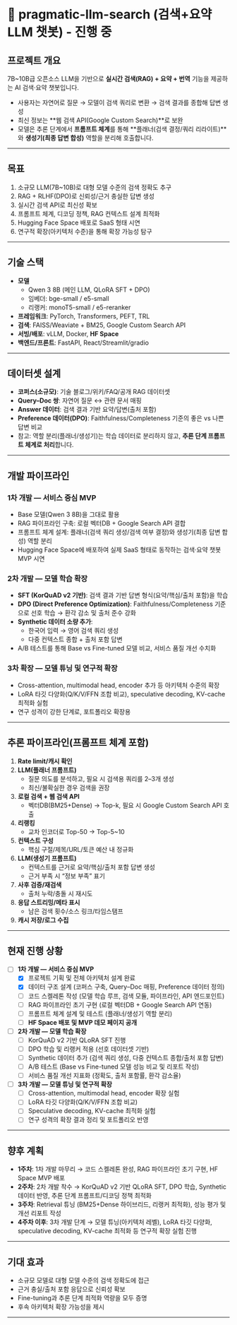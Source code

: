 # 📘 pragmatic-llm-search (검색+요약 LLM 챗봇) - 진행 중

## 프로젝트 개요
7B~10B급 오픈소스 LLM을 기반으로 **실시간 검색(RAG) + 요약 + 번역** 기능을 제공하는 AI 검색·요약 챗봇입니다.  
- 사용자는 자연어로 질문 → 모델이 검색 쿼리로 변환 → 검색 결과를 종합해 답변 생성  
- 최신 정보는 **웹 검색 API(Google Custom Search)**로 보완  
- 모델은 추론 단계에서 **프롬프트 체계**를 통해 **플래너(검색 결정/쿼리 리라이트)**와 **생성기(최종 답변 합성)** 역할을 분리해 호출합니다.

---

## 목표
1. 소규모 LLM(7B~10B)로 대형 모델 수준의 검색 정확도 추구  
2. RAG + RLHF(DPO)로 신뢰성/근거 충실한 답변 생성  
3. 실시간 검색 API로 최신성 확보  
4. 프롬프트 체계, 디코딩 정책, RAG 컨텍스트 설계 최적화  
5. Hugging Face Space 배포로 SaaS 형태 시연  
6. 연구적 확장(아키텍처 수준)을 통해 확장 가능성 탐구

---

## 기술 스택
- **모델**
  - Qwen 3 8B (메인 LLM, QLoRA SFT + DPO)
  - 임베더: bge-small / e5-small
  - 리랭커: monoT5-small / e5-reranker
- **프레임워크**: PyTorch, Transformers, PEFT, TRL
- **검색**: FAISS/Weaviate + BM25, Google Custom Search API
- **서빙/배포**: vLLM, Docker, **HF Space**
- **백엔드/프론트**: FastAPI, React/Streamlit/gradio

---

## 데이터셋 설계
- **코퍼스(소규모)**: 기술 블로그/위키/FAQ/공개 RAG 데이터셋
- **Query–Doc 쌍**: 자연어 질문 ↔ 관련 문서 매핑
- **Answer 데이터**: 검색 결과 기반 요약/답변(출처 포함)
- **Preference 데이터(DPO)**: Faithfulness/Completeness 기준의 좋은 vs 나쁜 답변 비교  
- 참고: 역할 분리(플래너/생성기)는 학습 데이터로 분리하지 않고, **추론 단계 프롬프트 체계로 처리**합니다.

---

## 개발 파이프라인

### 1차 개발 ― 서비스 중심 MVP
- Base 모델(Qwen 3 8B)을 그대로 활용  
- RAG 파이프라인 구축: 로컬 벡터DB + Google Search API 결합  
- 프롬프트 체계 설계: 플래너(검색 쿼리 생성/검색 여부 결정)와 생성기(최종 답변 합성) 역할 분리  
- Hugging Face Space에 배포하여 실제 SaaS 형태로 동작하는 검색·요약 챗봇 MVP 시연  

### 2차 개발 ― 모델 학습 확장
- **SFT (KorQuAD v2 기반)**: 검색 결과 기반 답변 형식(요약/핵심/출처 포함)을 학습  
- **DPO (Direct Preference Optimization)**: Faithfulness/Completeness 기준으로 선호 학습 → 환각 감소 및 출처 준수 강화  
- **Synthetic 데이터 소량 추가**:  
  - 한국어 입력 → 영어 검색 쿼리 생성  
  - 다중 컨텍스트 종합 + 출처 포함 답변  
- A/B 테스트를 통해 Base vs Fine-tuned 모델 비교, 서비스 품질 개선 수치화  

### 3차 확장 ― 모델 튜닝 및 연구적 확장
- Cross-attention, multimodal head, encoder 추가 등 아키텍처 수준의 확장  
- LoRA 타깃 다양화(Q/K/V/FFN 조합 비교), speculative decoding, KV-cache 최적화 실험  
- 연구 성격이 강한 단계로, 포트폴리오 확장용  

---

## 추론 파이프라인(프롬프트 체계 포함)
1. **Rate limit/캐시 확인**  
2. **LLM(플래너 프롬프트)**  
   - 질문 의도를 분석하고, 필요 시 검색용 쿼리를 2–3개 생성  
   - 최신/불확실한 경우 검색을 권장  
3. **로컬 검색 + 웹 검색 API**  
   - 벡터DB(BM25+Dense) → Top-k, 필요 시 Google Custom Search API 호출  
4. **리랭킹**  
   - 교차 인코더로 Top-50 → Top-5~10  
5. **컨텍스트 구성**  
   - 핵심 구절/제목/URL/토큰 예산 내 정규화  
6. **LLM(생성기 프롬프트)**  
   - 컨텍스트를 근거로 요약/핵심/출처 포함 답변 생성  
   - 근거 부족 시 “정보 부족” 표기  
7. **사후 검증/재검색**  
   - 출처 누락/충돌 시 재시도  
8. **응답 스트리밍/메타 표시**  
   - 남은 검색 횟수/소스 링크/타임스탬프  
9. **캐시 저장/로그 수집**

---

## 현재 진행 상황
- [ ] **1차 개발 ― 서비스 중심 MVP**
  - [x] 프로젝트 기획 및 전체 아키텍처 설계 완료  
  - [x] 데이터 구조 설계 (코퍼스 구축, Query–Doc 매핑, Preference 데이터 정의)  
  - [ ] 코드 스켈레톤 작성 (모델 학습 루프, 검색 모듈, 파이프라인, API 엔드포인트)  
  - [ ] RAG 파이프라인 초기 구현 (로컬 벡터DB + Google Search API 연동)  
  - [ ] 프롬프트 체계 설계 및 테스트 (플래너/생성기 역할 분리)  
  - [ ] **HF Space 배포 및 MVP 데모 페이지 공개**

- [ ] **2차 개발 ― 모델 학습 확장**
  - [ ] KorQuAD v2 기반 QLoRA SFT 진행  
  - [ ] DPO 학습 및 리랭커 적용 (선호 데이터셋 기반)  
  - [ ] Synthetic 데이터 추가 (검색 쿼리 생성, 다중 컨텍스트 종합/출처 포함 답변)  
  - [ ] A/B 테스트 (Base vs Fine-tuned 모델 성능 비교 및 리포트 작성)  
  - [ ] 서비스 품질 개선 지표화 (정확도, 출처 포함률, 환각 감소율)

- [ ] **3차 개발 ― 모델 튜닝 및 연구적 확장**
  - [ ] Cross-attention, multimodal head, encoder 확장 실험  
  - [ ] LoRA 타깃 다양화(Q/K/V/FFN 조합 비교)  
  - [ ] Speculative decoding, KV-cache 최적화 실험  
  - [ ] 연구 성격의 확장 결과 정리 및 포트폴리오 반영

---

## 향후 계획
- **1주차**: 1차 개발 마무리 → 코드 스켈레톤 완성, RAG 파이프라인 초기 구현, HF Space MVP 배포  
- **2주차**: 2차 개발 착수 → KorQuAD v2 기반 QLoRA SFT, DPO 학습, Synthetic 데이터 반영, 추론 단계 프롬프트/디코딩 정책 최적화  
- **3주차**: Retrieval 튜닝 (BM25+Dense 하이브리드, 리랭커 최적화), 성능 평가 및 개선 리포트 작성  
- **4주차 이후**: 3차 개발 단계 → 모델 튜닝(아키텍처 레벨), LoRA 타깃 다양화, speculative decoding, KV-cache 최적화 등 연구적 확장 실험 진행  

---

## 기대 효과
- 소규모 모델로 대형 모델 수준의 검색 정확도에 접근  
- 근거 충실/출처 포함 응답으로 신뢰성 확보  
- Fine-tuning과 추론 단계 최적화 역량을 모두 증명  
- 후속 아키텍처 확장 가능성을 제시  

---
